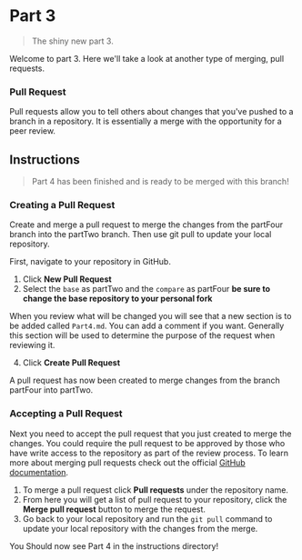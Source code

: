 # Part 3
> The shiny new part 3.

Welcome to part 3. Here we'll take a look at another type of merging, pull requests.
### Pull Request
Pull requests allow you to tell others about changes that you've pushed to a branch in a repository. It is essentially a merge with the opportunity for a peer review.

## Instructions
> Part 4 has been finished and is ready to be merged with this branch!

### Creating a Pull Request
Create and merge a pull request to merge the changes from the partFour branch into the partTwo branch. Then use git pull to update your local repository.

First, navigate to your repository in GitHub.

1. Click **New Pull Request**
2. Select the `base` as partTwo and the `compare` as partFour **be sure to change the base repository to your personal fork**

When you review what will be changed you will see that a new section is to be added called `Part4.md`. You can add a comment if you want. Generally this section will be used to determine the purpose of the request when reviewing it.

4. Click **Create Pull Request**

A pull request has now been created to merge changes from the branch partFour into partTwo.

### Accepting a Pull Request
Next you need to accept the pull request that you just created to merge the changes. You could require the pull request to be approved by those who have write access to the repository as part of the review process. To learn more about merging pull requests check out the official [GitHub documentation](https://help.github.com/en/articles/merging-a-pull-request).

1. To merge a pull request click **Pull requests** under the repository name.
2. From here you will get a list of pull request to your repository, click the **Merge pull request** button to merge the request.
3. Go back to your local repository and run the `git pull` command to update your local repository with the changes from the merge.

You Should now see Part 4 in the instructions directory!